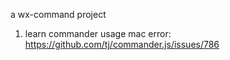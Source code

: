 a wx-command project

1. learn commander usage
 mac error: https://github.com/tj/commander.js/issues/786